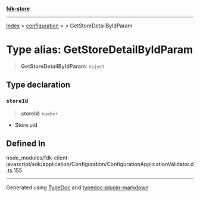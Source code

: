 [**fdk-store**](../../../README.md)
***

[Index](../../../API.md) > [configuration](../../README.md) > [<internal>](../README.md) > GetStoreDetailByIdParam

# Type alias: GetStoreDetailByIdParam

> **GetStoreDetailByIdParam**: `object`

## Type declaration

### `storeId`

> **storeId**: `number`

- Store uid

## Defined In

node\_modules/fdk-client-javascript/sdk/application/Configuration/ConfigurationApplicationValidator.d.ts:155

***
Generated using [TypeDoc](https://typedoc.org/) and [typedoc-plugin-markdown](https://www.npmjs.com/package/typedoc-plugin-markdown)
